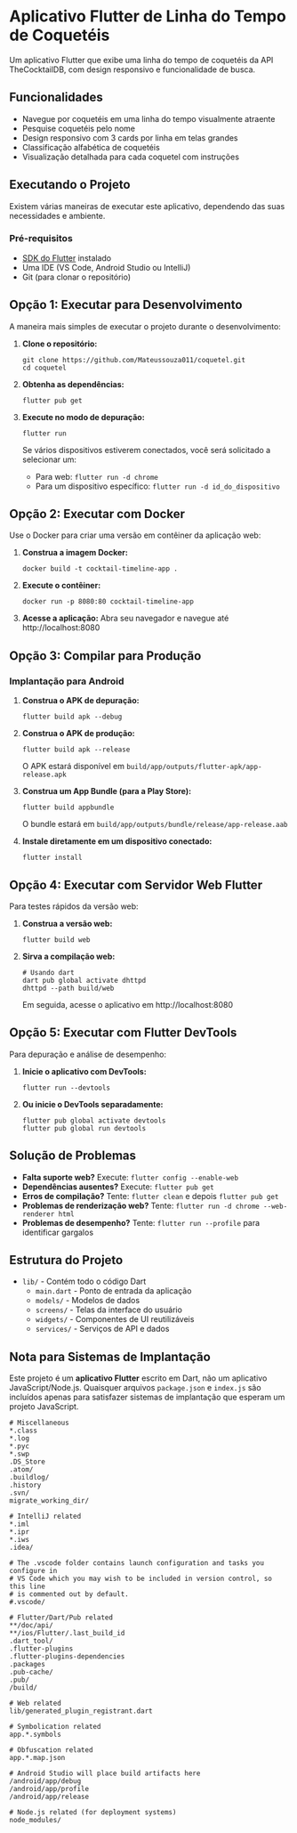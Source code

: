 # Aplicativo Flutter de Linha do Tempo de Coquetéis

Um aplicativo Flutter que exibe uma linha do tempo de coquetéis da API TheCocktailDB, com design responsivo e funcionalidade de busca.

## Funcionalidades

- Navegue por coquetéis em uma linha do tempo visualmente atraente
- Pesquise coquetéis pelo nome
- Design responsivo com 3 cards por linha em telas grandes
- Classificação alfabética de coquetéis
- Visualização detalhada para cada coquetel com instruções

## Executando o Projeto

Existem várias maneiras de executar este aplicativo, dependendo das suas necessidades e ambiente.

### Pré-requisitos

- [SDK do Flutter](https://flutter.dev/docs/get-started/install) instalado
- Uma IDE (VS Code, Android Studio ou IntelliJ)
- Git (para clonar o repositório)

## Opção 1: Executar para Desenvolvimento

A maneira mais simples de executar o projeto durante o desenvolvimento:

1. **Clone o repositório:**
   ```
   git clone https://github.com/Mateussouza011/coquetel.git
   cd coquetel
   ```

2. **Obtenha as dependências:**
   ```
   flutter pub get
   ```

3. **Execute no modo de depuração:**
   ```
   flutter run
   ```
   Se vários dispositivos estiverem conectados, você será solicitado a selecionar um:
   - Para web: `flutter run -d chrome`
   - Para um dispositivo específico: `flutter run -d id_do_dispositivo`

## Opção 2: Executar com Docker

Use o Docker para criar uma versão em contêiner da aplicação web:

1. **Construa a imagem Docker:**
   ```
   docker build -t cocktail-timeline-app .
   ```

2. **Execute o contêiner:**
   ```
   docker run -p 8080:80 cocktail-timeline-app
   ```

3. **Acesse a aplicação:**
   Abra seu navegador e navegue até http://localhost:8080

## Opção 3: Compilar para Produção

### Implantação para Android

1. **Construa o APK de depuração:**
   ```
   flutter build apk --debug
   ```

2. **Construa o APK de produção:**
   ```
   flutter build apk --release
   ```
   O APK estará disponível em `build/app/outputs/flutter-apk/app-release.apk`

3. **Construa um App Bundle (para a Play Store):**
   ```
   flutter build appbundle
   ```
   O bundle estará em `build/app/outputs/bundle/release/app-release.aab`

4. **Instale diretamente em um dispositivo conectado:**
   ```
   flutter install
   ```


## Opção 4: Executar com Servidor Web Flutter

Para testes rápidos da versão web:

1. **Construa a versão web:**
   ```
   flutter build web
   ```

2. **Sirva a compilação web:**
   ```
   # Usando dart
   dart pub global activate dhttpd
   dhttpd --path build/web
   ```
   Em seguida, acesse o aplicativo em http://localhost:8080

## Opção 5: Executar com Flutter DevTools

Para depuração e análise de desempenho:

1. **Inicie o aplicativo com DevTools:**
   ```
   flutter run --devtools
   ```

2. **Ou inicie o DevTools separadamente:**
   ```
   flutter pub global activate devtools
   flutter pub global run devtools
   ```

## Solução de Problemas

- **Falta suporte web?** Execute: `flutter config --enable-web`
- **Dependências ausentes?** Execute: `flutter pub get`
- **Erros de compilação?** Tente: `flutter clean` e depois `flutter pub get`
- **Problemas de renderização web?** Tente: `flutter run -d chrome --web-renderer html`
- **Problemas de desempenho?** Tente: `flutter run --profile` para identificar gargalos

## Estrutura do Projeto

- `lib/` - Contém todo o código Dart
  - `main.dart` - Ponto de entrada da aplicação
  - `models/` - Modelos de dados
  - `screens/` - Telas da interface do usuário
  - `widgets/` - Componentes de UI reutilizáveis
  - `services/` - Serviços de API e dados

## Nota para Sistemas de Implantação

Este projeto é um **aplicativo Flutter** escrito em Dart, não um aplicativo JavaScript/Node.js. Quaisquer arquivos `package.json` e `index.js` são incluídos apenas para satisfazer sistemas de implantação que esperam um projeto JavaScript.

```gitignore file=".gitignore"
# Miscellaneous
*.class
*.log
*.pyc
*.swp
.DS_Store
.atom/
.buildlog/
.history
.svn/
migrate_working_dir/

# IntelliJ related
*.iml
*.ipr
*.iws
.idea/

# The .vscode folder contains launch configuration and tasks you configure in
# VS Code which you may wish to be included in version control, so this line
# is commented out by default.
#.vscode/

# Flutter/Dart/Pub related
**/doc/api/
**/ios/Flutter/.last_build_id
.dart_tool/
.flutter-plugins
.flutter-plugins-dependencies
.packages
.pub-cache/
.pub/
/build/

# Web related
lib/generated_plugin_registrant.dart

# Symbolication related
app.*.symbols

# Obfuscation related
app.*.map.json

# Android Studio will place build artifacts here
/android/app/debug
/android/app/profile
/android/app/release

# Node.js related (for deployment systems)
node_modules/
